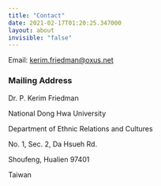 ```yaml
---
title: "Contact"
date: 2021-02-17T01:20:25.347000
layout: about
invisible: "false"
---
```


Email: [kerim.friedman@oxus.net](mailto:kerim.friedman@oxus.net)  

### Mailing Address

Dr. P. Kerim Friedman  

National Dong Hwa University  

Department of Ethnic Relations and Cultures  

No. 1, Sec. 2, Da Hsueh Rd.  

Shoufeng, Hualien 97401  

Taiwan
